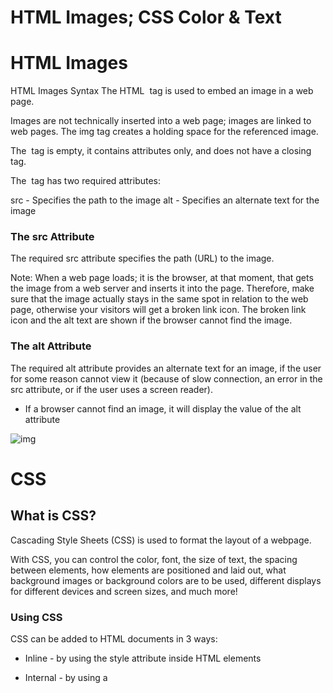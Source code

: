 # HTML Images; CSS Color & Text

# HTML Images

HTML Images Syntax
The HTML <img> tag is used to embed an image in a web page.

Images are not technically inserted into a web page; images are linked to web pages. The img tag creates a holding space for the referenced image.

The <img> tag is empty, it contains attributes only, and does not have a closing tag.

The <img> tag has two required attributes:

src - Specifies the path to the image
alt - Specifies an alternate text for the image

### The src Attribute
The required src attribute specifies the path (URL) to the image.

Note: When a web page loads; it is the browser, at that moment, that gets the image from a web server and inserts it into the page. Therefore, make sure that the image actually stays in the same spot in relation to the web page, otherwise your visitors will get a broken link icon. The broken link icon and the alt text are shown if the browser cannot find the image.

### The alt Attribute
The required alt attribute provides an alternate text for an image, if the user for some reason cannot view it (because of slow connection, an error in the src attribute, or if the user uses a screen reader).


* If a browser cannot find an image, it will display the value of the alt attribute

![img](https://lh3.googleusercontent.com/proxy/OAKZcdVuO2GTrky98wHbHNUw09IqgYFwSaum_y4QyrSxQnhGLn-ZR3STuKNdxfogMs3m6XSxwK1W-48Ob3uqLllAuMpn_4WUWOPqUn-3d2dCDyVQt4I)




# CSS

## What is CSS?
Cascading Style Sheets (CSS) is used to format the layout of a webpage.

With CSS, you can control the color, font, the size of text, the spacing between elements, how elements are positioned and laid out,
what background images or background colors are to be used, different displays for different devices and screen sizes, and much more!

### Using CSS
CSS can be added to HTML documents in 3 ways:

* Inline - by using the style attribute inside HTML elements
* Internal - by using a <style> element in the <head> section
* External - by using a <link> element to link to an external CSS file
The most common way to add CSS, is to keep the styles in external CSS files. However, in this tutorial we will use inline and internal styles, because this is easier to demonstrate, and easier for you to try it yourself.
  
 * Inline CSS
An inline CSS is used to apply a unique style to a single HTML element.

An inline CSS uses the style attribute of an HTML element.
  
 * Internal CSS
An internal CSS is used to define a style for a single HTML page.

An internal CSS is defined in the <head> section of an HTML page, within a <style> element.
  
  * External CSS
An external style sheet is used to define the style for many HTML pages.
  
  The external style sheet can be written in any text editor. The file must not contain any HTML code, and must be saved with a .css extension.
  
###  CSS Colors, Fonts and Sizes
Here, we will demonstrate some commonly used CSS properties. You will learn more about them later.

The CSS color property defines the text color to be used.

The CSS font-family property defines the font to be used.

The CSS font-size property defines the text size to be used.
  
### CSS Border
The CSS border property defines a border around an HTML element.

Tip: You can define a border for nearly all HTML elements.
  
### CSS Padding
The CSS padding property defines a padding (space) between the text and the border.
  
 ### CSS Margin
### CSS margin property defines a margin (space) outside the border.
  
 ### Link to External CSS
External style sheets can be referenced with a full URL or with a path relative to the current web page.
  
  
  
 ![img](https://www.syncfusion.com/books/w3_css_succinctly/Images/w3-css-colors.png)
  
